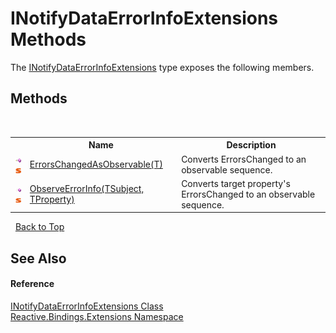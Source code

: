 # INotifyDataErrorInfoExtensions Methods
 

The <a href="f7ad1383-5f2f-9860-9c51-523818246382">INotifyDataErrorInfoExtensions</a> type exposes the following members.


## Methods
&nbsp;<table><tr><th></th><th>Name</th><th>Description</th></tr><tr><td>![Public method](media/pubmethod.gif "Public method")![Static member](media/static.gif "Static member")</td><td><a href="98e2b6e0-9670-90a2-0608-3451a2b21bc9">ErrorsChangedAsObservable(T)</a></td><td>
Converts ErrorsChanged to an observable sequence.</td></tr><tr><td>![Public method](media/pubmethod.gif "Public method")![Static member](media/static.gif "Static member")</td><td><a href="17e2850d-36da-0b52-662b-ca0b69a8b562">ObserveErrorInfo(TSubject, TProperty)</a></td><td>
Converts target property's ErrorsChanged to an observable sequence.</td></tr></table>&nbsp;
<a href="#inotifydataerrorinfoextensions-methods">Back to Top</a>

## See Also


#### Reference
<a href="f7ad1383-5f2f-9860-9c51-523818246382">INotifyDataErrorInfoExtensions Class</a><br /><a href="a9fb9c90-d2dd-7420-ec9a-3084892a7996">Reactive.Bindings.Extensions Namespace</a><br />